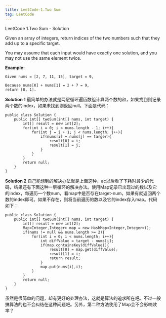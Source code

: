 ```yaml
---
title: LeetCode-1.Two Sum
tag: LeetCode
---
```

LeetCode 1.Two Sum - Solution

<!-- more -->

Given an array of integers, return indices of the two numbers such that they add up to a specific target.

You may assume that each input would have exactly one solution, and you may not use the same element twice.

**Example:**

```
Given nums = [2, 7, 11, 15], target = 9,

Because nums[0] + nums[1] = 2 + 7 = 9,
return [0, 1].
```

**Solution 1**
最简单的办法就是两层循环遍历数组计算两个数的和，如果找到则记录两个数的index，如果未找到则返回null。下面是代码：

```
public class Solution {
    public int[] twoSum(int[] nums, int target) {
        int[] result = new int[2];
        for(int i = 0; i < nums.length - 1; i++){
            for(int j = i + 1; j < nums.length; j++){
                if(nums[i] + nums[j] == targer){
                    result[0] = i;
                    result[1] = j;
                }
            }
        }
        return null;
    }
}
```

**Solution 2**
自己能想到的解决办法就是上面这种，ac以后看了下耗时最少的代码，结果还有下面这种一层循环的解决办法。使用Map记录已出现过的数以及它的index，每遍历一个数num，看map中是否存在target-num，如果有就返回两个数的index即可。如果不存在，则将当前遍历的数以及它的index存入map。代码如下：
```
public class Solution {
    public int[] twoSum(int[] nums, int target) {
        int[] result = new int[2];
        Map<Integer,Integer> map = new HashMap<Integer,Integer>();
        if(nums != null && nums.length >= 2){
            for(int i = 0; i < nums.length; i++){
                int diffValue = target - nums[i];
                if(map.containsKey(diffValue)){
                    result[0] = map.get(diffValue);
                    result[1] = i;
                    return result;
                }
                map.put(nums[i],i);
            }
        }
        return null;
    }
}
```

虽然是很简单的问题，却有更好的处理办法，这就是算法的追求所在吧。不过一般搞算法的也不会纠结在这种问题吧。另外，第二种方法使用了Map会不会影响效率？